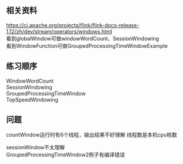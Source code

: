 ## 相关资料

https://ci.apache.org/projects/flink/flink-docs-release-1.12/zh/dev/stream/operators/windows.html  
看到globalWindow可做windowWordCount、SessionWindowing    
看到WindowFunction可做GroupedProcessingTimeWindowExample  


## 练习顺序

WindowWordCount  
SessionWindowing  
GroupedProcessingTimeWindow  
TopSpeedWindowing  

## 问题

countWindow运行时有6个线程，输出结果不好理解
线程数是本机cpu核数 
  
sessionWindow不太理解  
GroupedProcessingTimeWindow2例子有编译错误  